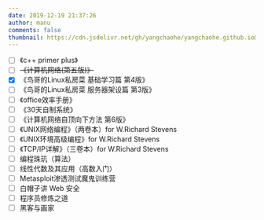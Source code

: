 ```yaml
---
date: 2019-12-19 21:37:26
author: manu
comments: false
thumbnail: https://cdn.jsdelivr.net/gh/yangchaohe/yangchaohe.github.io@static/img/mito/read3.jpg
---
```


- [ ] 《c++ primer plus》
- [ ] ~~《计算机网络(第五版)》~~
- [x] 《鸟哥的Linux私房菜 基础学习篇 第4版》
- [ ] 《鸟哥的Linux私房菜 服务器架设篇 第3版》
- [ ] 《office效率手册》
- [ ] 《30天自制系统》
- [ ] 《计算机网络自顶向下方法 第6版》
- [ ] 《UNIX网络编程》（两卷本）for W.Richard Stevens
- [ ] 《UNIX环境高级编程》for W.Richard Stevens
- [ ] 《TCP/IP详解》（三卷本）for W.Richard Stevens
- [ ] 编程珠玑（算法）
- [ ] 线性代数及其应用（高数入门）
- [ ] Metasploit渗透测试魔鬼训练营
- [ ] 白帽子讲 Web 安全
- [ ] 程序员修炼之道
- [ ] 黑客与画家
